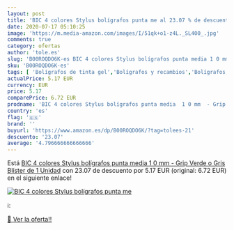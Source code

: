 ```yaml
---
layout: post
title: 'BIC 4 colores Stylus bolígrafos punta me al 23.07 % de descuento'
date: 2020-07-17 05:10:25
image: 'https://m.media-amazon.com/images/I/51qk+o1-z4L._SL400_.jpg'
comments: true
category: ofertas
author: 'tole.es'
slug: 'B00ROQDO6K-es BIC 4 colores Stylus bolígrafos punta media 1 0 mm - Grip...'
sku: 'B00ROQDO6K-es'
tags: [ 'Bolígrafos de tinta gel','Bolígrafos y recambios','Bolígrafos, lápices y útiles de escritura','Oficina y papelería','Recambios para bolígrafos y plumas','bolígrafos', ]
actualPrice: 5.17 EUR
currency: EUR
price: 5.17
comparePrice: 6.72 EUR
prodname: 'BIC 4 colores Stylus bolígrafos punta media  1 0 mm  - Grip Verde o Gris  Blíster de 1 Unidad'
country: 'es'
flag: '🇪🇸'
brand: ''
buyurl: 'https://www.amazon.es/dp/B00ROQDO6K/?tag=tolees-21'
descuento: '23.07'
average: '4.796666666666666'
---
```


Está [BIC 4 colores Stylus bolígrafos punta media  1 0 mm  - Grip Verde o Gris  Blíster de 1 Unidad](https://www.amazon.es/dp/B00ROQDO6K/?tag=tolees-21) con 23.07 de descuento por 5.17 EUR (original: 6.72 EUR) en el siguiente enlace!

[![BIC 4 colores Stylus bolígrafos punta me](https://m.media-amazon.com/images/I/51qk+o1-z4L._SL400_.jpg)](https://www.amazon.es/dp/B00ROQDO6K/?tag=tolees-21)

ℹ️:


[🛒 Ver la oferta!!](https://www.amazon.es/dp/B00ROQDO6K/?tag=tolees-21)
